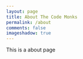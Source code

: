 ```yaml
---
layout: page
title: About The Code Monks 
permalink: /about
comments: false
imageshadow: true
---
```


This is a about page

